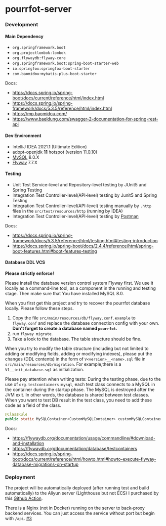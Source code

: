 # pourrfot-server

### Development

#### Main Dependency

* `org.springframework.boot`
* `org.projectlombok:lombok`
* `org.flywaydb:flyway-core`
* `org.springframework.boot:spring-boot-starter-web`
* `io.springfox:springfox-boot-starter`
* `com.baomidou:mybatis-plus-boot-starter`

Docs:

- https://docs.spring.io/spring-boot/docs/current/reference/html/index.html
- https://docs.spring.io/spring-framework/docs/5.3.5/reference/html/index.html
- https://mp.baomidou.com/
- https://www.baeldung.com/swagger-2-documentation-for-spring-rest-api

#### Dev Environment

* IntelliJ IDEA 2021.1 (Ultimate Edition)
* adopt-openjdk **11** hotspot (version 11.0.10)
* [MySQL](https://dev.mysql.com/doc/refman/8.0/en/) 8.0.X
* [Flyway](https://flywaydb.org/download/community) 7.7.X

#### Testing

* Unit Test Service-level and Repository-level testing by JUnit5 and Spring Testing
* Integration Test Controller-level(API-level) testing by Junit5 and Spring Testing
* Integration Test Controller-level(API-level) testing manually by `.http` files in the `src/test/resources/http`
  (running by IDEA)
* Integration Test Controller-level(API-level) testing by [Postman](https://www.postman.com/)

Docs:

- https://docs.spring.io/spring-framework/docs/5.3.5/reference/html/testing.html#testing-introduction
- https://docs.spring.io/spring-boot/docs/2.4.4/reference/html/spring-boot-features.html#boot-features-testing

#### Database DDL VCS

**Please strictly enforce!**

Please install the database version control system Flyway first. We use it locally as a command-line tool, as a
component in the running and testing stage. Then make sure that You have installed MySQL 8.0.

When you first get this project and try to recover the pourrfot database locally. Please follow these steps.

1. Copy the file `src/main/resources/db/flyway.conf.example` to `flyway.conf` and replace the database connection config
   with your own. **Don't forget to create a database named `pourrfot`.**
2. run `flyway migrate`.
3. Take a look to the database. The table structure should be fine.

When you try to modify the table structure (including but not limited to adding or modifying fields, adding or modifying
indexes), please put the changes (DDL contents) in the form of `V<version>__<name>.sql` file
in `src/main/resources/db/migration`. For example,there is a `V1__init_database.sql` as initialization.

Please pay attention when writing tests: During the testing phase, due to the use of `org.testcontainers:mysql`, each
test class connects to a MySQL in the container during the startup phase. The MySQL is destroyed after the JVM exit. In
other words, the database is shared between test classes. When you want to test DB result in the test class, you need to
add these code as a field of the class.

```java
@ClassRule
public static MySQLContainer<CustomMySQLContainer> customMySQLContainer=CustomMySQLContainer.getInstance();
```

Docs:

- https://flywaydb.org/documentation/usage/commandline/#download-and-installation
- https://flywaydb.org/documentation/database/testcontainers
- https://docs.spring.io/spring-boot/docs/current/reference/html/howto.html#howto-execute-flyway-database-migrations-on-startup

### Deployment

The project will be automatically deployed (after running test and build automatically) to the Aliyun server (Lighthouse
but not ECS) I purchased by this [Github Action](./.github/workflows/gradle.yml).

There is a Nginx (not in Docker) running on the server to back-proxy backend services. You can just access the service
without port but begin with `/api`. [#3](https://github.com/SHU-PoURRfOT-1/pourrfot-server/issues/3)
